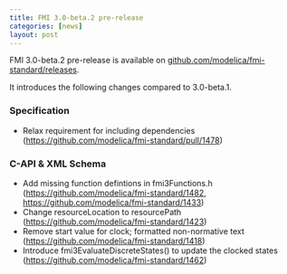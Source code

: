 ```yaml
---
title: FMI 3.0-beta.2 pre-release
categories: [news]
layout: post
---
```


FMI 3.0-beta.2 pre-release is available on [github.com/modelica/fmi-standard/releases](https://github.com/modelica/fmi-standard/releases).

It introduces the following changes compared to 3.0-beta.1.

### Specification

- Relax requirement for including dependencies (https://github.com/modelica/fmi-standard/pull/1478)

### C-API & XML Schema

- ​Add missing function defintions in fmi3Functions.h (https://github.com/modelica/fmi-standard/1482, https://github.com/modelica/fmi-standard/1433)
- Change resourceLocation to resourcePath (https://github.com/modelica/fmi-standard/1423)
- Remove start value for clock; formatted non-normative text (https://github.com/modelica/fmi-standard/1418)
- ​Introduce fmi3EvaluateDiscreteStates() to update the clocked states (https://github.com/modelica/fmi-standard/1462)